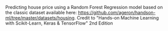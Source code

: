 Predicting house price using a Random Forest Regression model based on the classic dataset available here: https://github.com/ageron/handson-ml/tree/master/datasets/housing.  Credit to "Hands-on Machine Learning with Scikit-Learn, Keras & TensorFlow" 2nd Edition 
